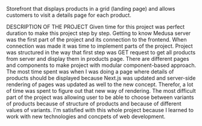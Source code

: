  Storefront that displays products in a grid (landing page) and allows customers to visit a details page for each product.
 
 DESCRIPTION OF THE PROJECT
 Given time for this project was perfect duration to make this project step by step. Getting to know Medusa server was the first part of the project and its connection to the frontend. When connection was made it was time to implement parts of the project. Project was structured in the way that first step was GET request to get all products from server and display them in products page. There are different pages and components to make project with modular component-based approach. The most time spent was when I was doing a page where details of products should be displayed because Next.js was updated and server-side rendering of pages was updated as well to the new concept. Therefor, a lot of time was spent to figure out that new way of rendering. The most difficult part of the project was allowing user to be able to choose between variants of products because of structure of products and because of different values of variants. I'm satisfied with this whole project because I learned to work with new technologies and concpets of web development.

 
